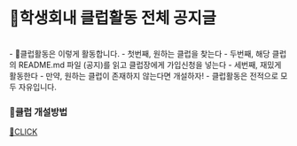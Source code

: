 # 📌학생회내 클럽활동 전체 공지글
</br>
- 📌클럽활동은 이렇게 활동합니다.
    - 첫번째, 원하는 클럽을 찾는다
    - 두번째, 해당 클럽의 README.md 파일 (공지)를 읽고 클럽장에게 가입신청을 넣는다
    - 세번째, 재밌게 활동한다
    - 만약, 원하는 클럽이 존재하지 않는다면 개설하자!
    - 클럽활동은 전적으로 모두 자유입니다. 



### 📌클럽 개설방법 
[🧡CLICK](https://github.com/inha-csesc/Club/tree/main/TEMPLATE/HOWTOMAKECLUB)
